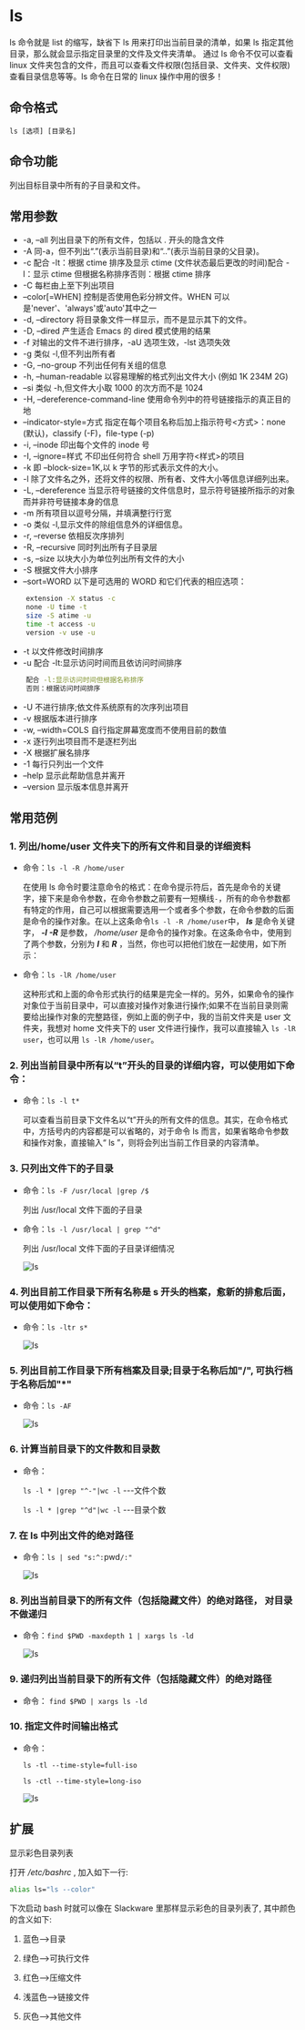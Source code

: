 # ls

ls 命令就是 list 的缩写，缺省下 ls 用来打印出当前目录的清单，如果 ls 指定其他目录，那么就会显示指定目录里的文件及文件夹清单。 通过 ls 命令不仅可以查看 linux 文件夹包含的文件，而且可以查看文件权限(包括目录、文件夹、文件权限)查看目录信息等等。ls 命令在日常的 linux 操作中用的很多！

## 命令格式

`ls [选项] [目录名]`

## 命令功能

列出目标目录中所有的子目录和文件。

## 常用参数

- -a, –all 列出目录下的所有文件，包括以 . 开头的隐含文件
- -A 同-a，但不列出“.”(表示当前目录)和“..”(表示当前目录的父目录)。
- -c 配合 -lt：根据 ctime 排序及显示 ctime (文件状态最后更改的时间)配合 -l：显示 ctime 但根据名称排序否则：根据 ctime 排序
- -C 每栏由上至下列出项目
- –color[=WHEN] 控制是否使用色彩分辨文件。WHEN 可以是'never'、'always'或'auto'其中之一
- -d, –directory 将目录象文件一样显示，而不是显示其下的文件。
- -D, –dired 产生适合 Emacs 的 dired 模式使用的结果
- -f 对输出的文件不进行排序，-aU 选项生效，-lst 选项失效
- -g 类似 -l,但不列出所有者
- -G, –no-group 不列出任何有关组的信息
- -h, –human-readable 以容易理解的格式列出文件大小 (例如 1K 234M 2G)
- –si 类似 -h,但文件大小取 1000 的次方而不是 1024
- -H, –dereference-command-line 使用命令列中的符号链接指示的真正目的地
- –indicator-style=方式 指定在每个项目名称后加上指示符号<方式>：none (默认)，classify (-F)，file-type (-p)
- -i, –inode 印出每个文件的 inode 号
- -I, –ignore=样式 不印出任何符合 shell 万用字符<样式>的项目
- -k 即 –block-size=1K,以 k 字节的形式表示文件的大小。
- -l 除了文件名之外，还将文件的权限、所有者、文件大小等信息详细列出来。
- -L, –dereference 当显示符号链接的文件信息时，显示符号链接所指示的对象而并非符号链接本身的信息
- -m 所有项目以逗号分隔，并填满整行行宽
- -o 类似 -l,显示文件的除组信息外的详细信息。
- -r, –reverse 依相反次序排列
- -R, –recursive 同时列出所有子目录层
- -s, –size 以块大小为单位列出所有文件的大小
- -S 根据文件大小排序
- –sort=WORD 以下是可选用的 WORD 和它们代表的相应选项：

```sh
    extension -X status -c
    none -U time -t
    size -S atime -u
    time -t access -u
    version -v use -u
```

- -t 以文件修改时间排序
- -u 配合 -lt:显示访问时间而且依访问时间排序

```sh
    配合 -l:显示访问时间但根据名称排序
    否则：根据访问时间排序
```

- -U 不进行排序;依文件系统原有的次序列出项目
- -v 根据版本进行排序
- -w, –width=COLS 自行指定屏幕宽度而不使用目前的数值
- -x 逐行列出项目而不是逐栏列出
- -X 根据扩展名排序
- -1 每行只列出一个文件
- –help 显示此帮助信息并离开
- –version 显示版本信息并离开

## 常用范例

### 1. 列出/home/user 文件夹下的所有文件和目录的详细资料

- 命令：`ls -l -R /home/user`

  在使用 ls 命令时要注意命令的格式：在命令提示符后，首先是命令的关键字，接下来是命令参数，在命令参数之前要有一短横线`-`，所有的命令参数都有特定的作用，自己可以根据需要选用一个或者多个参数，在命令参数的后面是命令的操作对象。在以上这条命令`ls -l -R /home/user`中， **_ls_** 是命令关键字， **_-l -R_** 是参数， _/home/user_ 是命令的操作对象。在这条命令中，使用到了两个参数，分别为 **_l_** 和 **_R_** ，当然，你也可以把他们放在一起使用，如下所示：

- 命令：`ls -lR /home/user`

  这种形式和上面的命令形式执行的结果是完全一样的。另外，如果命令的操作对象位于当前目录中，可以直接对操作对象进行操作;如果不在当前目录则需要给出操作对象的完整路径，例如上面的例子中，我的当前文件夹是 user 文件夹，我想对 home 文件夹下的 user 文件进行操作，我可以直接输入 `ls -lR user`，也可以用 `ls -lR /home/user`。

### 2. 列出当前目录中所有以“t”开头的目录的详细内容，可以使用如下命令：

- 命令：`ls -l t*`

  可以查看当前目录下文件名以“t”开头的所有文件的信息。其实，在命令格式中，方括号内的内容都是可以省略的，对于命令 ls 而言，如果省略命令参数和操作对象，直接输入“ ls ”，则将会列出当前工作目录的内容清单。

### 3. 只列出文件下的子目录

- 命令：`ls -F /usr/local |grep /$`

  列出 /usr/local 文件下面的子目录

- 命令：`ls -l /usr/local | grep "^d"`

  列出 /usr/local 文件下面的子目录详细情况

  ![ls](../_img/ls-001.jpg)

### 4. 列出目前工作目录下所有名称是 s 开头的档案，愈新的排愈后面，可以使用如下命令：

- 命令：`ls -ltr s*`

  ![ls](../_img/ls-002.jpg)

### 5. 列出目前工作目录下所有档案及目录;目录于名称后加"/", 可执行档于名称后加"\*"

- 命令：`ls -AF`

  ![ls](../_img/ls-003.jpg)

### 6. 计算当前目录下的文件数和目录数

- 命令：

  `ls -l * |grep "^-"|wc -l` ---文件个数

  `ls -l * |grep "^d"|wc -l` ---目录个数

### 7. 在 ls 中列出文件的绝对路径

- 命令：`ls | sed "s:^:`pwd`/:"`

  ![ls](../_img/ls-004.jpg)

### 8. 列出当前目录下的所有文件（包括隐藏文件）的绝对路径， 对目录不做递归

- 命令：`find $PWD -maxdepth 1 | xargs ls -ld`

  ![ls](../_img/ls-005.jpg)

### 9. 递归列出当前目录下的所有文件（包括隐藏文件）的绝对路径

- 命令： `find $PWD | xargs ls -ld`

### 10. 指定文件时间输出格式

- 命令：

  `ls -tl --time-style=full-iso`

  `ls -ctl --time-style=long-iso`

  ![ls](../_img/ls-006.jpg)

## 扩展

显示彩色目录列表

打开 _/etc/bashrc_ , 加入如下一行:

```sh
alias ls="ls --color"
```

下次启动 bash 时就可以像在 Slackware 里那样显示彩色的目录列表了, 其中颜色的含义如下:

1. 蓝色-->目录

2. 绿色-->可执行文件

3. 红色-->压缩文件

4. 浅蓝色-->链接文件

5. 灰色-->其他文件
